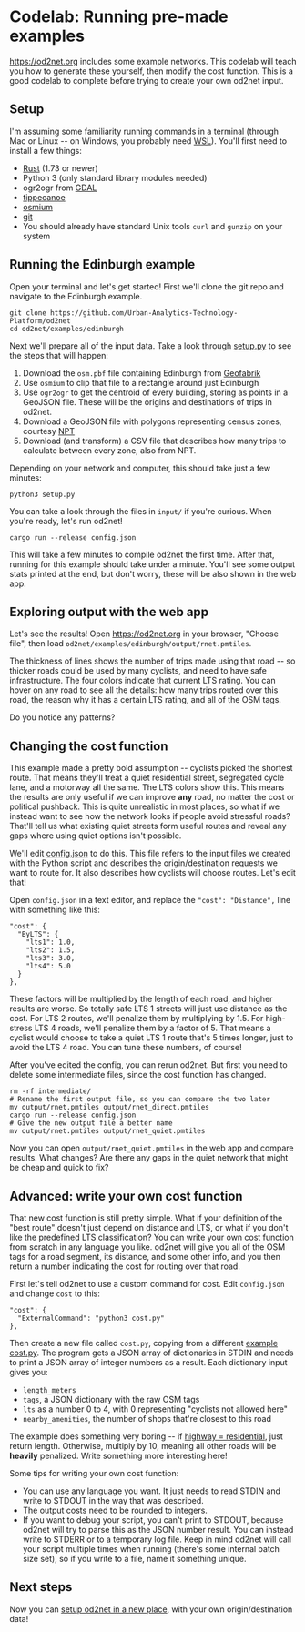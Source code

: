 # Codelab: Running pre-made examples

<https://od2net.org> includes some example networks. This codelab will teach
you how to generate these yourself, then modify the cost function. This is a
good codelab to complete before trying to create your own od2net input.

## Setup

I'm assuming some familiarity running commands in a terminal (through Mac or
Linux -- on Windows, you probably need
[WSL](https://learn.microsoft.com/en-us/windows/wsl/install)). You'll first
need to install a few things:

- [Rust](https://www.rust-lang.org/tools/install) (1.73 or newer)
- Python 3 (only standard library modules needed)
- ogr2ogr from [GDAL](https://gdal.org/download.html)
- [tippecanoe](https://github.com/felt/tippecanoe)
- [osmium](https://osmcode.org/osmium-tool/manual.html#installation)
- [git](https://git-scm.com/downloads)
- You should already have standard Unix tools `curl` and `gunzip` on your system

## Running the Edinburgh example

Open your terminal and let's get started! First we'll clone the git repo and
navigate to the Edinburgh example.

```shell
git clone https://github.com/Urban-Analytics-Technology-Platform/od2net
cd od2net/examples/edinburgh
```

Next we'll prepare all of the input data. Take a look through
[setup.py](https://github.com/Urban-Analytics-Technology-Platform/od2net/blob/main/examples/edinburgh/setup.py)
to see the steps that will happen:

1.  Download the `osm.pbf` file containing Edinburgh from [Geofabrik](https://download.geofabrik.de/europe/great-britain/scotland.html)
2.  Use `osmium` to clip that file to a rectangle around just Edinburgh
3.  Use `ogr2ogr` to get the centroid of every building, storing as points in a GeoJSON file. These will be the origins and destinations of trips in od2net.
4.  Download a GeoJSON file with polygons representing census zones, courtesy [NPT](https://nptscot.github.io)
5.  Download (and transform) a CSV file that describes how many trips to calculate between every zone, also from NPT.

Depending on your network and computer, this should take just a few minutes:

```shell
python3 setup.py
```

You can take a look through the files in `input/` if you're curious. When you're ready, let's run od2net!

```shell
cargo run --release config.json
```

This will take a few minutes to compile od2net the first time. After that,
running for this example should take under a minute. You'll see some output
stats printed at the end, but don't worry, these will be also shown in the web
app.

## Exploring output with the web app

Let's see the results! Open <https://od2net.org> in your browser, "Choose
file", then load `od2net/examples/edinburgh/output/rnet.pmtiles`.

The thickness of lines shows the number of trips made using that road -- so thicker roads could be used by many cyclists, and need to have safe infrastructure. The four colors indicate that current LTS rating. You can hover on any road to see all the details: how many trips routed over this road, the reason why it has a certain LTS rating, and all of the OSM tags.

Do you notice any patterns?

## Changing the cost function

This example made a pretty bold assumption -- cyclists picked the shortest route. That means they'll treat a quiet residential street, segregated cycle lane, and a motorway all the same. The LTS colors show this. This means the results are only useful if we can improve **any** road, no matter the cost or political pushback. This is quite unrealistic in most places, so what if we instead want to see how the network looks if people avoid stressful roads? That'll tell us what existing quiet streets form useful routes and reveal any gaps where using quiet options isn't possible.

We'll edit [config.json](https://github.com/Urban-Analytics-Technology-Platform/od2net/blob/main/examples/edinburgh/config.json) to do this. This file refers to the input files we created with the Python script and describes the origin/destination requests we want to route for. It also describes how cyclists will choose routes. Let's edit that!

Open `config.json` in a text editor, and replace the `"cost": "Distance",` line with something like this:

```
"cost": {
  "ByLTS": {
    "lts1": 1.0,
    "lts2": 1.5,
    "lts3": 3.0,
    "lts4": 5.0
  }
},
```

These factors will be multiplied by the length of each road, and higher results are worse. So totally safe LTS 1 streets will just use distance as the cost. For LTS 2 routes, we'll penalize them by multiplying by 1.5. For high-stress LTS 4 roads, we'll penalize them by a factor of 5. That means a cyclist would choose to take a quiet LTS 1 route that's 5 times longer, just to avoid the LTS 4 road. You can tune these numbers, of course!

After you've edited the config, you can rerun od2net. But first you need to delete some intermediate files, since the cost function has changed.

```shell
rm -rf intermediate/ 
# Rename the first output file, so you can compare the two later
mv output/rnet.pmtiles output/rnet_direct.pmtiles
cargo run --release config.json
# Give the new output file a better name
mv output/rnet.pmtiles output/rnet_quiet.pmtiles
```

Now you can open `output/rnet_quiet.pmtiles` in the web app and compare results. What changes? Are there any gaps in the quiet network that might be cheap and quick to fix?

## Advanced: write your own cost function

That new cost function is still pretty simple. What if your definition of the "best route" doesn't just depend on distance and LTS, or what if you don't like the predefined LTS classification? You can write your own cost function from scratch in any language you like. od2net will give you all of the OSM tags for a road segment, its distance, and some other info, and you then return a number indicating the cost for routing over that road.

First let's tell od2net to use a custom command for cost. Edit `config.json` and change `cost` to this:

```
"cost": {
  "ExternalCommand": "python3 cost.py"
},
```

Then create a new file called `cost.py`, copying from a different [example cost.py](https://github.com/Urban-Analytics-Technology-Platform/od2net/blob/main/examples/york/cost.py). The program gets a JSON array of dictionaries in STDIN and needs to print a JSON array of integer numbers as a result. Each dictionary input gives you:

- `length_meters`
- `tags`, a JSON dictionary with the raw OSM tags
- `lts` as a number 0 to 4, with 0 representing "cyclists not allowed here"
- `nearby_amenities`, the number of shops that're closest to this road

The example does something very boring -- if [highway = residential](https://wiki.openstreetmap.org/wiki/Tag:highway%3Dresidential), just return length. Otherwise, multiply by 10, meaning all other roads will be **heavily** penalized. Write something more interesting here!

Some tips for writing your own cost function:

- You can use any language you want. It just needs to read STDIN and write to STDOUT in the way that was described.
- The output costs need to be rounded to integers.
- If you want to debug your script, you can't print to STDOUT, because od2net will try to parse this as the JSON number result. You can instead write to STDERR or to a temporary log file. Keep in mind od2net will call your script multiple times when running (there's some internal batch size set), so if you write to a file, name it something unique.

## Next steps

Now you can [setup od2net in a new place](codelab_new_area.md), with your own origin/destination data!
